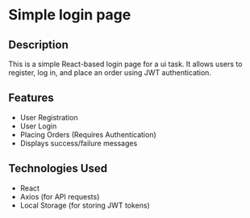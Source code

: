 # Simple login page

## Description
This is a simple React-based login page for a ui task. It allows users to register, log in, and place an order using JWT authentication.

## Features
- User Registration
- User Login
- Placing Orders (Requires Authentication)
- Displays success/failure messages

## Technologies Used
- React
- Axios (for API requests)
- Local Storage (for storing JWT tokens)
